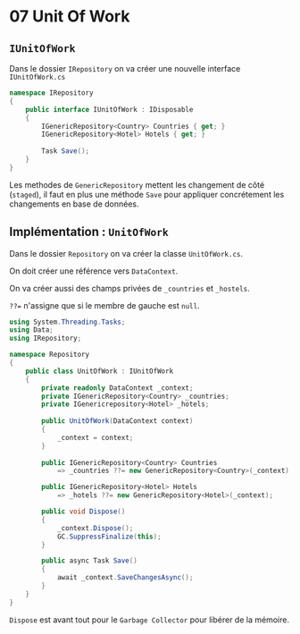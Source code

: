 # 07 Unit Of Work

## `IUnitOfWork`

Dans le dossier `IRepository` on va créer une nouvelle interface `IUnitOfWork.cs`

```cs
namespace IRepository
{
    public interface IUnitOfWork : IDisposable
    {
        IGenericRepository<Country> Countries { get; }
        IGenericRepository<Hotel> Hotels { get; }
        
        Task Save();
    }
}
```

Les methodes de `GenericRepository` mettent les changement de côté (`staged`), il faut en plus une méthode `Save` pour appliquer concrétement les changements en base de données.



## Implémentation : `UnitOfWork`

Dans le dossier `Repository` on va créer la classe `UnitOfWork.cs`.

On doit créer une référence vers `DataContext`.

On va créer aussi des champs privées de `_countries` et `_hostels`.

`??=` n'assigne que si le membre de gauche est `null`.

```cs
using System.Threading.Tasks;
using Data;
using IRepository;

namespace Repository
{
    public class UnitOfWork : IUnitOfWork
    {
        private readonly DataContext _context;
        private IGenericRepository<Country> _countries;
        private IGenericrepository<Hotel> _hotels;
        
        public UnitOfWork(DataContext context)
        {
            _context = context;
        }
        
        public IGenericRepository<Country> Countries 
            => _countries ??= new GenericRepository<Country>(_context);

        public IGenericRepository<Hotel> Hotels 
            => _hotels ??= new GenericRepository<Hotel>(_context);

        public void Dispose()
        {
            _context.Dispose();
            GC.SuppressFinalize(this);
        }

        public async Task Save()
        {
            await _context.SaveChangesAsync();
        }
    }
}
```

`Dispose` est avant tout pour le `Garbage Collector` pour libérer de la mémoire.

